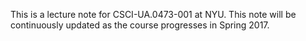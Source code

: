 This is a lecture note for CSCI-UA.0473-001 <Introduction to Machine Learning>
at NYU. This note will be continuously updated as the course progresses in
Spring 2017. 

